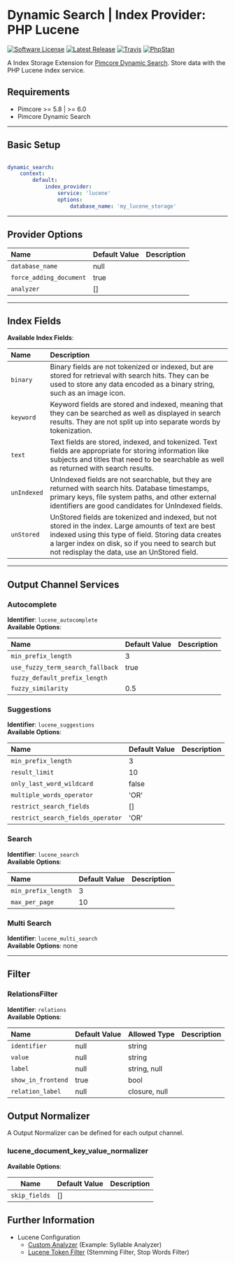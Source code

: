 # Dynamic Search | Index Provider: PHP Lucene

[![Software License](https://img.shields.io/badge/license-GPLv3-brightgreen.svg?style=flat-square)](LICENSE.md)
[![Latest Release](https://img.shields.io/packagist/v/dachcom-digital/dynamic-search-index-provider-lucene.svg?style=flat-square)](https://packagist.org/packages/dynamic-search-index-provider-lucene)
[![Travis](https://img.shields.io/travis/com/dachcom-digital/pimcore-dynamic-search-index-provider-lucene/master.svg?style=flat-square)](https://travis-ci.com/dachcom-digital/pimcore-dynamic-search-index-provider-lucene)
[![PhpStan](https://img.shields.io/badge/PHPStan-level%202-brightgreen.svg?style=flat-square)](#)

A Index Storage Extension for [Pimcore Dynamic Search](https://github.com/dachcom-digital/pimcore-dynamic-search). Store data with the PHP Lucene index service.

## Requirements
- Pimcore >= 5.8 | >= 6.0
- Pimcore Dynamic Search

***

## Basic Setup

```yaml

dynamic_search:
    context:
        default:
            index_provider:
                service: 'lucene'
                options:
                    database_name: 'my_lucene_storage'
```

***

## Provider Options

| Name                                 | Default Value          | Description |
|:-------------------------------------|:-----------------------|:------------|
|`database_name`                       | null                   |             |
|`force_adding_document`               | true                   |             |
|`analyzer`                            | []                     |             |

***

## Index Fields
**Available Index Fields**:   

| Name              | Description |
|:------------------|:------------|
|`binary`           | Binary fields are not tokenized or indexed, but are stored for retrieval with search hits. They can be used to store any data encoded as a binary string, such as an image icon. |
|`keyword`          | Keyword fields are stored and indexed, meaning that they can be searched as well as displayed in search results. They are not split up into separate words by tokenization. |
|`text`             | Text fields are stored, indexed, and tokenized. Text fields are appropriate for storing information like subjects and titles that need to be searchable as well as returned with search results. |
|`unIndexed`        | UnIndexed fields are not searchable, but they are returned with search hits. Database timestamps, primary keys, file system paths, and other external identifiers are good candidates for UnIndexed fields. |
|`unStored`         | UnStored fields are tokenized and indexed, but not stored in the index. Large amounts of text are best indexed using this type of field. Storing data creates a larger index on disk, so if you need to search but not redisplay the data, use an UnStored field.|

***

## Output Channel Services

### Autocomplete
**Identifier**: `lucene_autocomplete`   
**Available Options**:   

| Name                             | Default Value | Description |
|:---------------------------------|:--------------|:------------|
|`min_prefix_length`               | 3             |             |
|`use_fuzzy_term_search_fallback`  | true          |             |
|`fuzzy_default_prefix_length`     |               |             |
|`fuzzy_similarity`                | 0.5           |             |

### Suggestions
**Identifier**: `lucene_suggestions`   
**Available Options**:   

| Name                             | Default Value | Description |
|:---------------------------------|:--------------|:------------|
|`min_prefix_length`               | 3             |             |
|`result_limit`                    | 10            |             |
|`only_last_word_wildcard`         | false         |             |
|`multiple_words_operator`         | 'OR'          |             |
|`restrict_search_fields`          | []            |             |
|`restrict_search_fields_operator` | 'OR'          |             |

### Search
**Identifier**: `lucene_search`   
**Available Options**:   

| Name                             | Default Value | Description |
|:---------------------------------|:--------------|:------------|
|`min_prefix_length`               | 3             |             |
|`max_per_page`                    | 10            |             |

### Multi Search
**Identifier**: `lucene_multi_search`   
**Available Options**: none

***

## Filter

### RelationsFilter
**Identifier**: `relations`   
**Available Options**:   

| Name                      | Default Value | Allowed Type      | Description |
|:--------------------------|:--------------|:------------------|:------------|
|`identifier`               | null          | string            |             |
|`value`                    | null          | string            |             |
|`label`                    | null          | string, null      |             |
|`show_in_frontend`         | true          | bool              |             |
|`relation_label`           | null          | closure, null     |             |


## Output Normalizer
A Output Normalizer can be defined for each output channel.

### lucene_document_key_value_normalizer

**Available Options**:   

| Name                       | Default Value | Description |
|----------------------------|---------------|-------------|
|`skip_fields`               | []            |             |

## Further Information
- Lucene Configuration
    - [Custom Analyzer](./docs/0_Custom_Analyzer.md) (Example: Syllable Analyzer)
    - [Lucene Token Filter](./docs/1_CustomTokenFilter.md) (Stemming Filter, Stop Words Filter)